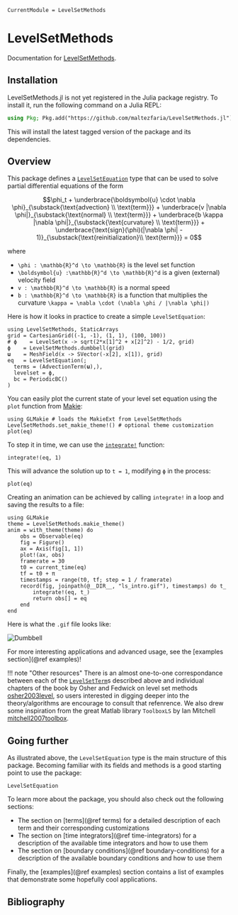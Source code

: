 ```@meta
CurrentModule = LevelSetMethods
```

# LevelSetMethods

Documentation for [LevelSetMethods](https://github.com/maltezfaria/LevelSetMethods.jl).

## Installation

LevelSetMethods.jl is not yet registered in the Julia package registry. To install it, run
the following command on a Julia REPL:

```julia
using Pkg; Pkg.add("https://github.com/maltezfaria/LevelSetMethods.jl")
```

This will install the latest tagged version of the package and its dependencies.

## Overview

This package defines a [`LevelSetEquation`](@ref) type that can be used to solve partial
differential equations of the form

```math
\phi_t + \underbrace{\boldsymbol{u} \cdot \nabla \phi}_{\substack{\text{advection} \\ \text{term}}} + \underbrace{v |\nabla \phi|}_{\substack{\text{normal} \\ \text{term}}} + \underbrace{b \kappa |\nabla \phi|}_{\substack{\text{curvature} \\ \text{term}}} + \underbrace{\text{sign}(\phi)(|\nabla \phi| - 1)}_{\substack{\text{reinitialization}\\ \text{term}}} = 0
```

where

- ``\phi : \mathbb{R}^d \to \mathbb{R}`` is the level set function
- ``\boldsymbol{u} :\mathbb{R}^d \to \mathbb{R}^d`` is a given (external) velocity field
- ``v : \mathbb{R}^d \to \mathbb{R}`` is a normal speed
- ``b : \mathbb{R}^d \to \mathbb{R}`` is a function that multiplies the curvature ``\kappa =
  \nabla \cdot (\nabla \phi / |\nabla \phi|)``

Here is how it looks in practice to create a simple `LevelSetEquation`:

```@example ls-intro
using LevelSetMethods, StaticArrays
grid = CartesianGrid((-1, -1), (1, 1), (100, 100))
# ϕ    = LevelSet(x -> sqrt(2*x[1]^2 + x[2]^2) - 1/2, grid)
ϕ    = LevelSetMethods.dumbbell(grid)
𝐮    = MeshField(x -> SVector(-x[2], x[1]), grid)
eq   = LevelSetEquation(;
  terms = (AdvectionTerm(𝐮),),
  levelset = ϕ,
  bc = PeriodicBC()
)
```

You can easily plot the current state of your level set equation using the `plot` function
from [Makie](https://docs.makie.org):

```@example ls-intro
using GLMakie # loads the MakieExt from LevelSetMethods
LevelSetMethods.set_makie_theme!() # optional theme customization
plot(eq)
```

To step it in time, we can use the [`integrate!`](@ref) function:

```@example ls-intro
integrate!(eq, 1)
```

This will advance the solution up to `t = 1`, modifying `ϕ` in the process:

```@example ls-intro
plot(eq)
```

Creating an animation can be achieved by calling `integrate!` in a loop and saving the
results to a file:

```@example ls-intro
using GLMakie
theme = LevelSetMethods.makie_theme()
anim = with_theme(theme) do
    obs = Observable(eq)
    fig = Figure()
    ax = Axis(fig[1, 1])
    plot!(ax, obs)
    framerate = 30
    t0 = current_time(eq)
    tf = t0 + π
    timestamps = range(t0, tf; step = 1 / framerate)
    record(fig, joinpath(@__DIR__, "ls_intro.gif"), timestamps) do t_
        integrate!(eq, t_)
        return obs[] = eq
    end
end
```

Here is what the `.gif` file looks like:

![Dumbbell](ls_intro.gif)

For more interesting applications and advanced usage, see the [examples section](@ref
examples)!

!!! note "Other resources"
    There is an almost one-to-one correspondance between each of the [`LevelSetTerm`](@ref)s
    described above and individual chapters of the book by Osher and Fedwick on level set
    methods [osher2003level](@cite), so users interested in digging deeper into the
    theory/algorithms are encourage to consult that refenrence. We also drew some
    inspiration from the great Matlab library `ToolboxLS` by Ian Mitchell
    [mitchell2007toolbox](@cite).

## Going further

As illustrated above, the `LevelSetEquation` type is the main structure of this package.
Becoming familiar with its fields and methods is a good starting point to use the package:

```@docs
LevelSetEquation
```

To learn more about the package, you should also check out the following sections:

- The section on [terms](@ref terms) for a detailed description of each term and their
  corresponding customizations
- The section on [time integrators](@ref time-integrators) for a description of the
  available time integrators and how to use them
- The section on [boundary conditions](@ref boundary-conditions) for a description of the
  available boundary conditions and how to use them

Finally, the [examples](@ref examples) section contains a list of examples that demonstrate some
hopefully cool applications.

## Bibliography

```@bibliography
```
